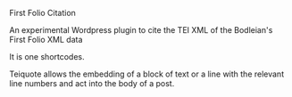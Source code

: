 First Folio Citation

An experimental Wordpress plugin to cite the TEI XML of the Bodleian's
First Folio XML data

It is one shortcodes. 

Teiquote allows the embedding of a block of text or a line
with the relevant line numbers and act into the body of a post. 
 
